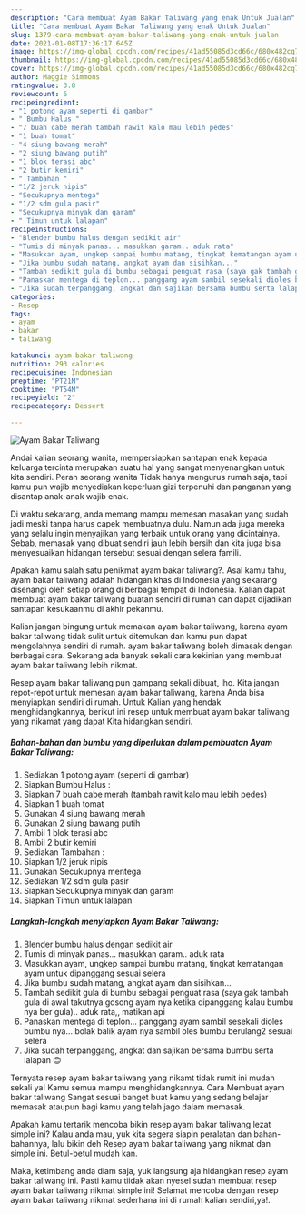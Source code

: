 ```yaml
---
description: "Cara membuat Ayam Bakar Taliwang yang enak Untuk Jualan"
title: "Cara membuat Ayam Bakar Taliwang yang enak Untuk Jualan"
slug: 1379-cara-membuat-ayam-bakar-taliwang-yang-enak-untuk-jualan
date: 2021-01-08T17:36:17.645Z
image: https://img-global.cpcdn.com/recipes/41ad55085d3cd66c/680x482cq70/ayam-bakar-taliwang-foto-resep-utama.jpg
thumbnail: https://img-global.cpcdn.com/recipes/41ad55085d3cd66c/680x482cq70/ayam-bakar-taliwang-foto-resep-utama.jpg
cover: https://img-global.cpcdn.com/recipes/41ad55085d3cd66c/680x482cq70/ayam-bakar-taliwang-foto-resep-utama.jpg
author: Maggie Simmons
ratingvalue: 3.8
reviewcount: 6
recipeingredient:
- "1 potong ayam seperti di gambar"
- " Bumbu Halus "
- "7 buah cabe merah tambah rawit kalo mau lebih pedes"
- "1 buah tomat"
- "4 siung bawang merah"
- "2 siung bawang putih"
- "1 blok terasi abc"
- "2 butir kemiri"
- " Tambahan "
- "1/2 jeruk nipis"
- "Secukupnya mentega"
- "1/2 sdm gula pasir"
- "Secukupnya minyak dan garam"
- " Timun untuk lalapan"
recipeinstructions:
- "Blender bumbu halus dengan sedikit air"
- "Tumis di minyak panas... masukkan garam.. aduk rata"
- "Masukkan ayam, ungkep sampai bumbu matang, tingkat kematangan ayam untuk dipanggang sesuai selera"
- "Jika bumbu sudah matang, angkat ayam dan sisihkan..."
- "Tambah sedikit gula di bumbu sebagai penguat rasa (saya gak tambah gula di awal takutnya gosong ayam nya ketika dipanggang kalau bumbu nya ber gula).. aduk rata,, matikan api"
- "Panaskan mentega di teplon... panggang ayam sambil sesekali dioles bumbu nya... bolak balik ayam nya sambil oles bumbu berulang2 sesuai selera"
- "Jika sudah terpanggang, angkat dan sajikan bersama bumbu serta lalapan 😊"
categories:
- Resep
tags:
- ayam
- bakar
- taliwang

katakunci: ayam bakar taliwang 
nutrition: 293 calories
recipecuisine: Indonesian
preptime: "PT21M"
cooktime: "PT54M"
recipeyield: "2"
recipecategory: Dessert

---
```



![Ayam Bakar Taliwang](https://img-global.cpcdn.com/recipes/41ad55085d3cd66c/680x482cq70/ayam-bakar-taliwang-foto-resep-utama.jpg)

Andai kalian seorang wanita, mempersiapkan santapan enak kepada keluarga tercinta merupakan suatu hal yang sangat menyenangkan untuk kita sendiri. Peran seorang  wanita Tidak hanya mengurus rumah saja, tapi kamu pun wajib menyediakan keperluan gizi terpenuhi dan panganan yang disantap anak-anak wajib enak.

Di waktu  sekarang, anda memang mampu memesan masakan yang sudah jadi meski tanpa harus capek membuatnya dulu. Namun ada juga mereka yang selalu ingin menyajikan yang terbaik untuk orang yang dicintainya. Sebab, memasak yang dibuat sendiri jauh lebih bersih dan kita juga bisa menyesuaikan hidangan tersebut sesuai dengan selera famili. 



Apakah kamu salah satu penikmat ayam bakar taliwang?. Asal kamu tahu, ayam bakar taliwang adalah hidangan khas di Indonesia yang sekarang disenangi oleh setiap orang di berbagai tempat di Indonesia. Kalian dapat membuat ayam bakar taliwang buatan sendiri di rumah dan dapat dijadikan santapan kesukaanmu di akhir pekanmu.

Kalian jangan bingung untuk memakan ayam bakar taliwang, karena ayam bakar taliwang tidak sulit untuk ditemukan dan kamu pun dapat mengolahnya sendiri di rumah. ayam bakar taliwang boleh dimasak dengan berbagai cara. Sekarang ada banyak sekali cara kekinian yang membuat ayam bakar taliwang lebih nikmat.

Resep ayam bakar taliwang pun gampang sekali dibuat, lho. Kita jangan repot-repot untuk memesan ayam bakar taliwang, karena Anda bisa menyiapkan sendiri di rumah. Untuk Kalian yang hendak menghidangkannya, berikut ini resep untuk membuat ayam bakar taliwang yang nikamat yang dapat Kita hidangkan sendiri.

<!--inarticleads1-->

##### Bahan-bahan dan bumbu yang diperlukan dalam pembuatan Ayam Bakar Taliwang:

1. Sediakan 1 potong ayam (seperti di gambar)
1. Siapkan  Bumbu Halus :
1. Siapkan 7 buah cabe merah (tambah rawit kalo mau lebih pedes)
1. Siapkan 1 buah tomat
1. Gunakan 4 siung bawang merah
1. Gunakan 2 siung bawang putih
1. Ambil 1 blok terasi abc
1. Ambil 2 butir kemiri
1. Sediakan  Tambahan :
1. Siapkan 1/2 jeruk nipis
1. Gunakan Secukupnya mentega
1. Sediakan 1/2 sdm gula pasir
1. Siapkan Secukupnya minyak dan garam
1. Siapkan  Timun untuk lalapan




<!--inarticleads2-->

##### Langkah-langkah menyiapkan Ayam Bakar Taliwang:

1. Blender bumbu halus dengan sedikit air
1. Tumis di minyak panas... masukkan garam.. aduk rata
1. Masukkan ayam, ungkep sampai bumbu matang, tingkat kematangan ayam untuk dipanggang sesuai selera
1. Jika bumbu sudah matang, angkat ayam dan sisihkan...
1. Tambah sedikit gula di bumbu sebagai penguat rasa (saya gak tambah gula di awal takutnya gosong ayam nya ketika dipanggang kalau bumbu nya ber gula).. aduk rata,, matikan api
1. Panaskan mentega di teplon... panggang ayam sambil sesekali dioles bumbu nya... bolak balik ayam nya sambil oles bumbu berulang2 sesuai selera
1. Jika sudah terpanggang, angkat dan sajikan bersama bumbu serta lalapan 😊




Ternyata resep ayam bakar taliwang yang nikamt tidak rumit ini mudah sekali ya! Kamu semua mampu menghidangkannya. Cara Membuat ayam bakar taliwang Sangat sesuai banget buat kamu yang sedang belajar memasak ataupun bagi kamu yang telah jago dalam memasak.

Apakah kamu tertarik mencoba bikin resep ayam bakar taliwang lezat simple ini? Kalau anda mau, yuk kita segera siapin peralatan dan bahan-bahannya, lalu bikin deh Resep ayam bakar taliwang yang nikmat dan simple ini. Betul-betul mudah kan. 

Maka, ketimbang anda diam saja, yuk langsung aja hidangkan resep ayam bakar taliwang ini. Pasti kamu tiidak akan nyesel sudah membuat resep ayam bakar taliwang nikmat simple ini! Selamat mencoba dengan resep ayam bakar taliwang nikmat sederhana ini di rumah kalian sendiri,ya!.

